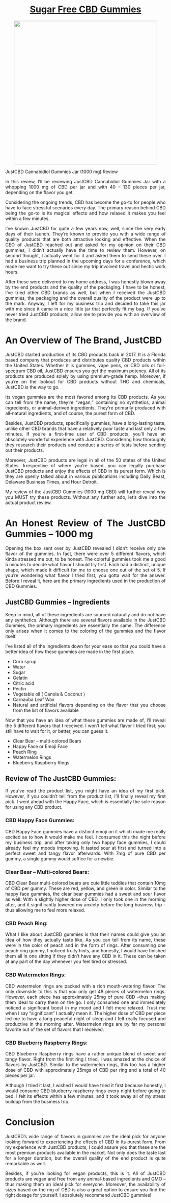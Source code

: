 <h1 style="text-align: center;"><a href="https://justcbdstore.uk/product/sugar-free-cbd-gummies/">Sugar Free CBD Gummies</a></h1>
<p><a href="https://justcbdstore.uk/product/sugar-free-cbd-gummies/"><img style="display: block; margin-left: auto; margin-right: auto;" src="https://justcbdstore.uk/wp-content/uploads/2020/04/Bearz-750.jpg" alt="" width="450" height="450" /></a></p>
<p style="text-align: justify;">JustCBD Cannabidiol Gummies Jar (1000 mg) Review</p>
<p style="text-align: justify;">In this review, I&rsquo;ll be reviewing JustCBD Cannabidiol Gummies Jar with a whopping 1000 mg of CBD per jar and with 40 &ndash; 130 pieces per jar, depending on the flavor you get.</p>
<p style="text-align: justify;">Considering the ongoing trends, CBD has become the go-to for people who have to face stressful scenarios every day. The primary reason behind CBD being the go-to is its magical effects and how relaxed it makes you feel within a few minutes.</p>
<p style="text-align: justify;">I&rsquo;ve known JustCBD for quite a few years now, well, since the very early days of their launch. They&rsquo;re known to provide you with a wide range of quality products that are both attractive looking and effective. When the CEO of JustCBD reached out and asked for my opinion on their CBD gummies, I didn&rsquo;t actually have the time to review them. However, on second thought, I actually went for it and asked them to send these over. I had a business trip planned in the upcoming days for a conference, which made me want to try these out since my trip involved travel and hectic work hours.&nbsp;&nbsp;</p>
<p style="text-align: justify;">After these were delivered to my home address, I was honestly blown away by the end products and the quality of the packaging. I have to be honest, I&rsquo;ve tried other CBD brands as well, but when I received the JustCBD gummies, the packaging and the overall quality of the product were up to the mark. Anyway, I left for my business trip and decided to take this jar with me since it came in a nice little jar that perfectly fit my bag. If you&rsquo;ve never tried JustCBD products, allow me to provide you with an overview of the brand.</p>
<h1 style="text-align: justify;">An Overview of The Brand, JustCBD</h1>
<p style="text-align: justify;">JustCBD started production of its CBD products back in 2017. It is a Florida based company that produces and distributes quality CBD products within the United States. Whether it is gummies, vape pens, or CBD oils or full-spectrum CBD oil, JustCBD ensures you get the maximum potency. All of its products are produced solely by using premium-grade hemp. Moreover, if you&rsquo;re on the lookout for CBD products without THC and chemicals, JustCBD is the way to go.</p>
<p style="text-align: justify;">Its vegan gummies are the most favored among its CBD products. As you can tell from the name, they&rsquo;re &ldquo;vegan,&rdquo; containing no synthetics, animal ingredients, or animal-derived ingredients. They&rsquo;re primarily produced with all-natural ingredients, and of course, the purest form of CBD.</p>
<p style="text-align: justify;">Besides, JustCBD products, specifically gummies, have a long-lasting taste, unlike other CBD brands that have a relatively poor taste and last only a few minutes. If you&rsquo;re a first-time user of CBD products, you&rsquo;ll have an absolutely wonderful experience with JustCBD. Considering how thoroughly they research their products and conduct a series of tests before sending out their products.</p>
<p style="text-align: justify;">Moreover, JustCBD products are legal in all of the 50 states of the United States. Irrespective of where you&rsquo;re based, you can legally purchase JustCBD products and enjoy the effects of CBD in its purest form. Which is they are openly talked about in various publications including Daily Beast, Delaware Business Times, and Hour Detroit.&nbsp;</p>
<p style="text-align: justify;">My review of the JustCBD Gummies (1000 mg CBD) will further reveal why you MUST try these products. Without any further ado, let&rsquo;s dive into the actual product review.</p>
<h1 style="text-align: justify;">An Honest Review of The JustCBD Gummies &ndash; 1000 mg</h1>
<p style="text-align: justify;">Opening the box sent over by JustCBD revealed I didn&rsquo;t receive only one flavor of the gummies. In fact, there were over 5 different flavors, which kinda stressed me out, to be honest. The colorful gummies took me a good 5 minutes to decide what flavor I should try first. Each had a distinct, unique shape, which made it difficult for me to choose one out of the set of 5. If you&rsquo;re wondering what flavor I tried first, you gotta wait for the answer. Before I reveal it, here are the primary ingredients used in the production of CBD Gummies.</p>
<h2 style="text-align: justify;">JustCBD Gummies &ndash; Ingredients</h2>
<p style="text-align: justify;">Keep in mind, all of these ingredients are sourced naturally and do not have any synthetics. Although there are several flavors available in the JustCBD Gummies, the primary ingredients are essentially the same. The difference only arises when it comes to the coloring of the gummies and the flavor itself.</p>
<p style="text-align: justify;">I&rsquo;ve listed all of the ingredients down for your ease so that you could have a better idea of how these gummies are made in the first place.</p>
<ul style="text-align: justify;">
<li>Corn syrup</li>
<li>Water</li>
<li>Sugar</li>
<li>Gelatin</li>
<li>Citric acid</li>
<li>Pectin</li>
<li>Vegetable oil ( Canola &amp; Coconut )</li>
<li>Carnauba Leaf Wax</li>
<li>Natural and artificial flavors depending on the flavor that you choose from the list of flavors available</li>
</ul>
<p style="text-align: justify;">Now that you have an idea of what these gummies are made of, I&rsquo;ll reveal the 5 different flavors that I received. I won&rsquo;t tell what flavor I tried first; you still have to wait for it, or better, you can guess it.</p>
<ul style="text-align: justify;">
<li>Clear Bear &ndash; multi-colored Bears</li>
<li>Happy Face or Emoji Face</li>
<li>Peach Ring</li>
<li>Watermelon Rings</li>
<li>Blueberry Raspberry Rings</li>
</ul>
<h2 style="text-align: justify;">Review of The JustCBD Gummies:</h2>
<p style="text-align: justify;">If you&rsquo;ve read the product list, you might have an idea of my first pick. However, if you couldn&rsquo;t tell from the product list, I&rsquo;ll finally reveal my first pick. I went ahead with the Happy Face, which is essentially the sole reason for using any CBD product.</p>
<h3 style="text-align: justify;">CBD Happy Face Gummies:</h3>
<p style="text-align: justify;">CBD Happy Face gummies have a distinct emoji on it which made me really excited as to how it would make me feel. I consumed this the night before my business trip, and after taking only two happy face gummies, I could already feel my moods improving. It tasted sour at first and turned into a perfect sweet and tangy flavor afterwards. With 7mg of pure CBD per gummy, a single gummy would suffice for a newbie.</p>
<h3 style="text-align: justify;">Clear Bear &ndash; Multi-colored Bears:</h3>
<p style="text-align: justify;">CBD Clear Bear multi-colored bears are cute little teddies that contain 10mg of CBD per gummy. These are red, yellow, and green in color. Similar to the happy face gummies, the clear bear gummies had a sweet and sour flavor as well. With a slightly higher dose of CBD, I only took one in the morning after, and it significantly lowered my anxiety before the long business trip &ndash;thus allowing me to feel more relaxed.</p>
<h3 style="text-align: justify;">CBD Peach Ring:</h3>
<p style="text-align: justify;">What I like about JustCBD gummies is that their names could give you an idea of how they actually taste like. As you can tell from its name, these were in the color of peach and in the form of rings. After consuming one peach ring gummy, I noticed fruity hints, and honestly, I would have finished them all in one sitting if they didn&rsquo;t have any CBD in it. These can be taken at any part of the day whenever you feel tired or stressed.</p>
<h3 style="text-align: justify;">CBD Watermelon Rings:</h3>
<p style="text-align: justify;">CBD watermelon rings are packed with a rich mouth-watering flavor. The only downside to this is that you only get 48 pieces of watermelon rings. However, each piece has approximately 25mg of pure CBD &ndash;thus making them ideal to carry them on the go. I only consumed one and immediately noticed a significant boost in my mood and I felt more relaxed. Trust me when I say &ldquo;significant&rdquo; I actually mean it. The higher dose of CBD per piece led me to have a long peaceful night of sleep and I felt really focused and productive in the morning after. Watermelon rings are by far my personal favorite out of the set of flavors that I received.</p>
<h3 style="text-align: justify;">CBD Blueberry Raspberry Rings:</h3>
<p style="text-align: justify;">CBD Blueberry Raspberry rings have a rather unique blend of sweet and tangy flavor. Right from the first ring I tried, I was amazed at the choice of flavors by JustCBD. Similar to the watermelon rings, this too has a higher dose of CBD with approximately 25mgs of CBD per ring and a total of 40 pieces per jar.</p>
<p style="text-align: justify;">Although I tried it last, I wished I would have tried it first because honestly, I would consume CBD blueberry raspberry rings every night before going to bed. I felt its effects within a few minutes, and it took away all of my stress buildup from the business trip.</p>
<h1 style="text-align: justify;">Conclusion</h1>
<p style="text-align: justify;">JustCBD&rsquo;s wide range of flavors in gummies are the ideal pick for anyone looking forward to experiencing the effects of CBD in its purest form. From my experience with JustCBD products, I could assure you that these are the most premium products available in the market. Not only does the taste last for a longer duration, but the overall quality of the end product is quite remarkable as well.</p>
<p style="text-align: justify;">Besides, if you&rsquo;re looking for vegan products, this is it. All of JustCBD products are vegan and free from any animal-based ingredients and GMO &ndash;thus making them an ideal pick for everyone. Moreover, the availability of sizes based on the mg of CBD is also a great option to ensure you find the right dosage for yourself. I absolutely recommend JustCBD gummies!</p>
